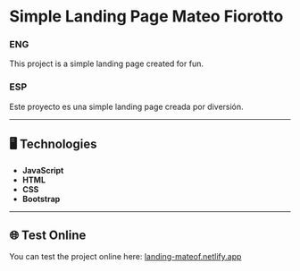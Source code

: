 # Simple Landing Page Mateo Fiorotto

### ENG
This project is a simple landing page created for fun.

### ESP
Este proyecto es una simple landing page creada por diversión.

---

## 🖥️ Technologies
- **JavaScript**
- **HTML**
- **CSS**
- **Bootstrap**

---

## 🌐 Test Online
You can test the project online here: [landing-mateof.netlify.app](https://landing-mateof.netlify.app)